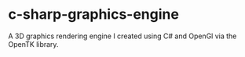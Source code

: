 # c-sharp-graphics-engine
A 3D graphics rendering engine I created using C# and OpenGl via the OpenTK library.
